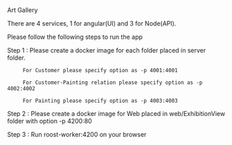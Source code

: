 Art Gallery

There are 4 services, 1 for angular(UI) and 3 for Node(API).

Please follow the following steps to run the app

Step 1 : Please create a docker image for each folder placed in server folder. 
         
         For Customer please specify option as -p 4001:4001 
         
         For Customer-Painting relation please specify option as -p 4002:4002
         
         For Painting please specify option as -p 4003:4003 
         
Step 2 : Please create a docker image for Web placed in web/ExhibitionView folder with option -p 4200:80

Step 3 : Run roost-worker:4200 on your browser
